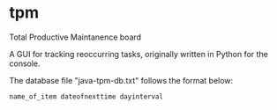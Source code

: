 # tpm
Total Productive Maintanence board

A GUI for tracking reoccurring tasks, originally written in Python for the console.

The database file "java-tpm-db.txt" follows the format below:

    name_of_item dateofnexttime dayinterval
    

